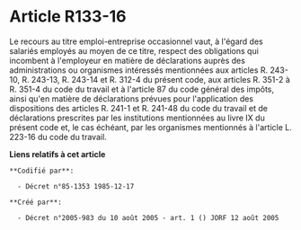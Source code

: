 # Article R133-16

Le recours au titre emploi-entreprise occasionnel vaut, à l'égard des salariés employés au moyen de ce titre, respect des
obligations qui incombent à l'employeur en matière de déclarations auprès des administrations ou organismes intéressés
mentionnées aux articles R. 243-10, R. 243-13, R. 243-14 et R. 312-4 du présent code, aux articles R. 351-2 à R. 351-4 du
code du travail et à l'article 87 du code général des impôts, ainsi qu'en matière de déclarations prévues pour l'application
des dispositions des articles R. 241-1 et R. 241-48 du code du travail et de déclarations prescrites par les institutions
mentionnées au livre IX du présent code et, le cas échéant, par les organismes mentionnés à l'article L. 223-16 du code du
travail.

**Liens relatifs à cet article**

	**Codifié par**:

	  - Décret n°85-1353 1985-12-17

	**Créé par**:

	  - Décret n°2005-983 du 10 août 2005 - art. 1 () JORF 12 août 2005
